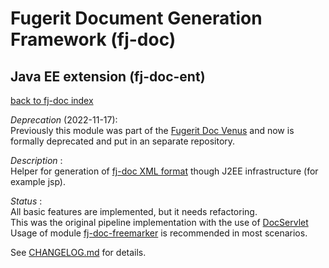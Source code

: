 # Fugerit Document Generation Framework (fj-doc)

## Java EE extension (fj-doc-ent)

[back to fj-doc index](https://github.com/fugerit-org/fj-doc.git)  

*Deprecation* (2022-11-17):  
Previously this module was part of the [Fugerit Doc Venus](https://github.com/fugerit-org/fj-doc.git) and now is formally deprecated and put in an separate repository.

*Description* :  
Helper for generation of [fj-doc XML format](https://www.fugerit.org/data/java/doc/xsd/doc-1-1.xsd) 
though J2EE infrastructure (for example jsp).

*Status* :  
All basic features are implemented, but it needs refactoring.  
This was the original pipeline implementation with the use of [DocServlet](src/main/java/org/fugerit/java/doc/ent/servlet/DocServlet.java)  
Usage of module [fj-doc-freemarker](../fj-doc-freemarker/README.md) is recommended in most scenarios. 

See [CHANGELOG.md](CHANGELOG.md) for details.